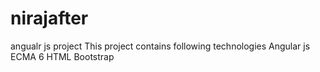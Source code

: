 # nirajafter
angualr js project
This project contains following technologies
Angular js
ECMA 6
HTML
Bootstrap

